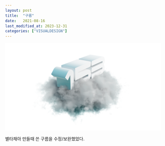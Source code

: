 ```yaml
---
layout: post
title:  "구름"
date:   2021-08-16
last_modified_at: 2023-12-31
categories: ["VISUALDESIGN"]
---
```


![image](https://github.com/whoisrealminjueun/images/blob/main/sadfsdasfd.png?raw=true)

별타채아 만들때 쓴 구름을 수정/보완했었다.
